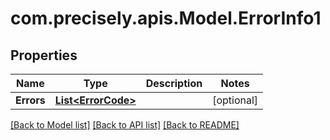 
# com.precisely.apis.Model.ErrorInfo1

## Properties

Name | Type | Description | Notes
------------ | ------------- | ------------- | -------------
**Errors** | [**List&lt;ErrorCode&gt;**](ErrorCode.md) |  | [optional] 

[[Back to Model list]](../README.md#documentation-for-models)
[[Back to API list]](../README.md#documentation-for-api-endpoints)
[[Back to README]](../README.md)

